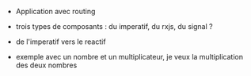 - Application avec routing
- trois types de composants : du imperatif, du rxjs, du signal ?

- de l'imperatif vers le reactif


- exemple avec un nombre et un multiplicateur, je veux la multiplication des deux nombres

